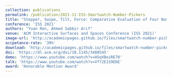 ```yaml
---
collection: publications
permalink: /publication/2021-11-ISS-Smartwatch-Number-Pickers
title: "Stepper, Swipe, Tilt, Force: Comparative Evaluation of Four Number Pickers for Smartwatches"
conference: 'ISS 2021'
authors: "Yuan Ren, Ahmed Sabbir Arif"
venue: 'ACM Interactive Surfaces and Spaces Conference (ISS 2021)'
image-url: 'http://academicpages.github.io/files/smartwatch-number-pickers.jpg'
accpetance-rate: '39%'
download: 'http://academicpages.github.io/files/smartwatch-number-pickers.pdf'
doi: 'https://dl.acm.org/doi/10.1145/3488545'
demo: 'https://www.youtube.com/watch?v=HSqVBeiRE70'
talk: 'https://www.youtube.com/watch?v=Vf72E1S9ENI'
award: 'Honorable Mention Award'
---
```

